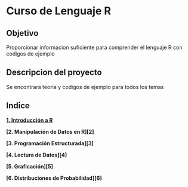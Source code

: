 Curso de Lenguaje R
===================

Objetivo
--------

Proporcionar informacion suficiente para comprender el lenguaje R con codigos de ejemplo

Descripcion del proyecto
------------------------

Se encontrara teoria y codigos de ejemplo para todos los temas

Indice
------

**[1. Introducción a R][1]**

**[2. Manipulación de Datos en R][2]**

**[3. Programación Estructurada][3]**
 
**[4. Lectura de Datos][4]**
 
**[5. Graficación][5]**

**[6. Distribuciones de Probabilidad][6]**


[1]: https://github.com/patoba/Curso-Java/tree/master/Instalacion%20de%20Java 'Instalacion Java'

